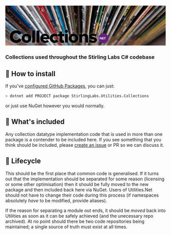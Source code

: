 ![Collections.Net](https://raw.githubusercontent.com/StirlingLabs/Collections.Net/main/utilities-collections.jpg)

### Collections used throughout the Stirling Labs C# codebase

## 🚀 How to install

If you've [configured GitHub Packages](/StirlingLabs/Logging/blob/master/docs/GitHubPackages.md), you can just:

```bash
> dotnet add PROJECT package StirlingLabs.Utilities.Collections
```

or just use NuGet however you would normally.

## 👀 What's included

Any collection datatype implementation code that is used in more than one package is a contender to be included here. If you see something that you think should be included, please
[create an issue](/StirlingLabs/Collections.Net/issues/new) or PR so we can discuss it.

## 🐣 Lifecycle

This should be the first place that common code is generalised. If it turns out that the implementation should be separated for some reason (licensing or some other optimisation) then it should be fully moved to the new package and then included back here via NuGet.  Users of Utilities.Net should not have to change their code during this process (if namespaces absolutely *have* to be modified, provide aliases).

If the reason for separating a module out ends, it should be *moved* back into Utilities as soon as it can be safely achieved (and the unecessary repo archived).  At no point should there be two code repositories being maintained; a single source of truth must exist at all times.
